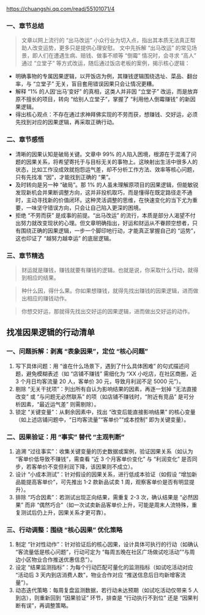 https://chuangshi.qq.com/read/55101071/4
### 一、章节总结
> 文章以网上流行的 “出马改运” 小众行业为切入点，指出其本质无法真正帮助人改变运势，更多只是提供心理安慰。
> 文中先拆解 “出马改运” 的常见场景，即人们在遭遇生病、赔钱、做事不顺等 “倒霉” 情况时，会寻求 “高人” 通过 “立堂子” 等方式改运，随后通过饭店老板的案例，揭示核心逻辑：

- 明确事物的专属因果逻辑，以开饭店为例，其赚钱逻辑围绕选址、菜品、翻台率，与 “立堂子” 无关，盲目套用错误因果只会让情况更糟。
- 解释 “1% 的人因‘出马’变好” 的真相，这类人并非因 “立堂子” 改运，而是放弃原不擅长的项目，转向 “给别人立堂子”，掌握了 “利用他人倒霉赚钱” 的新因果逻辑。
- 得出核心观点：不存在通过求神拜佛实现的不劳而获，想赚钱、交好运，必须先找到对应的因果逻辑，再采取正确行动。

### 二、章节感悟
- 清晰的因果认知是破局关键。文章中 99% 的人陷入困境，根源在于混淆了问题的因果关系，将希望寄托于与目标无关的事物上。这映射出生活中很多人的状态，比如工作没成效就抱怨运气差，却不分析工作方法、效率等核心问题，只有先找准 “因”，才能找到正确的 “果”。
- 及时转向是另一种 “破局”。那 1% 的人虽未理解原项目的因果逻辑，但能敏锐发现新机会并果断调整方向，这并非投机取巧，而是懂得在既定路径走不通时，主动寻找新的价值闭环。这种灵活调整的思维，在快速变化的当下尤为重要，一味坚守错误方向，只会让自己陷入更深的困境。
- 拒绝 “不劳而获” 是成事的前提。“出马改运” 的流行，本质是部分人渴望不付出努力就改变现状的心理。但文章明确指出，好运和财运从不眷顾空想者，只有围绕正确的因果逻辑，一步一个脚印地行动，才能真正掌握自己的 “运势”，这也印证了 “越努力越幸运” 的底层逻辑。

### 三、章节精选
> 财运就是赚钱，赚钱就要有赚钱的逻辑。也就是说，你采取什么行动，就得到相应的结果。

> 种什么因，得什么果。你如果想赚钱，就得先找出赚钱的因果逻辑，进而做出相应的赚钱动作。 

> 你想交好运，那就得先找出交好运的因果逻辑，进而做出交好运的动作。

## 找准因果逻辑的行动清单
### 一、问题拆解：剥离 “表象因果”，定位 “核心问题”
1. 写下具体问题：用 “谁在什么场景下，遇到了什么具体困难” 的句式描述问题，避免模糊表述（如 “店铺不赚钱” 需细化为 “XX 小吃店，在社区商圈，近 3 个月日均客流量 20 人，客单价 30 元，导致月利润不足 5000 元”）。
2. 剔除 “无关干扰项”：列出所有自认为影响结果的因素，再逐一划掉 “无法直接改变” 或 “与问题无必然联系” 的项（如店铺不赚钱时，“附近有竞品” 是可分析因素，“最近运气差” 则需剔除）。
3. 锁定 “关键变量”：从剩余因素中，找出 “改变后能直接影响结果” 的核心变量（如上述店铺问题中，“日均客流量”“客单价”“成本控制” 即为关键变量）。

### 二、因果验证：用 “事实” 替代 “主观判断”
1. 追溯 “过往事实”：收集关键变量的历史数据或案例，验证因果关系（如认为 “客单价低导致不赚钱”，需查看 “近 3 个月客单价变化” 与 “利润变化” 是否同步，若客单价不变但利润下降，该因果则不成立）。
2. 设计 “小成本测试”：针对假设的因果关系，进行低成本验证（如假设 “增加新品能提高客单价”，可先推出 1-2 款新品试卖 1 周，观察客单价是否有明显提升）。
3. 排除 “巧合因素”：若测试出现正向结果，需重复 2-3 次，确认结果是 “必然因果” 而非 “偶然巧合”（如一次试卖新品客单价上升，可能是周末人流特殊，重复测试后仍上升，因果关系才更可靠）。 

### 三、行动调整：围绕 “核心因果” 优化策略
1. 制定 “针对性动作”：针对验证后的核心因果，设计具体可执行的行动（如确认 “客流量低是核心问题”，行动可定为 “每周五晚在社区广场做试吃活动”“与周边小区物业合作推送优惠信息”）。
2. 设定 “结果监测指标”：为每个行动匹配可量化的监测指标（如试吃活动对应 “活动后 3 天内到店消费人数”，物业合作对应 “推送信息后日均新增客流量”）。
3. 动态迭代策略：每周复盘监测数据，若行动未达预期（如试吃活动仅带来 5 人到店），则重新回到 “因果验证” 环节，排查是 “行动执行不到位” 还是 “因果判断有误”，再调整策略。
